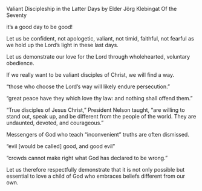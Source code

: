 Valiant Discipleship in the Latter Days by Elder Jörg Klebingat Of the Seventy

it’s a good day to be good!

Let us be confident, not apologetic, valiant, not timid, faithful, not fearful as we hold up the Lord’s light in these last days.

Let us demonstrate our love for the Lord through wholehearted, voluntary obedience.

If we really want to be valiant disciples of Christ, we will find a way.

“those who choose the Lord’s way will likely endure persecution.”

“great peace have they which love thy law: and nothing shall offend them.”

“True disciples of Jesus Christ,” President Nelson taught, “are willing to stand out, speak up, and be different from the people of the world. They are undaunted, devoted, and courageous.”


Messengers of God who teach “inconvenient” truths are often dismissed.

“evil [would be called] good, and good evil”

“crowds cannot make right what God has declared to be wrong.”

Let us therefore respectfully demonstrate that it is not only possible but essential to love a child of God who embraces beliefs different from our own.

